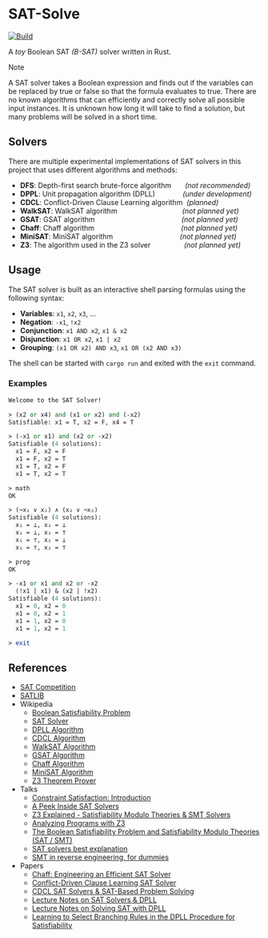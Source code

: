 # SAT-Solve

[![Build](https://github.com/WilliamRagstad/sat-solve/actions/workflows/rust.yml/badge.svg)](https://github.com/WilliamRagstad/sat-solve/actions/workflows/rust.yml)

A *toy* Boolean SAT *(B-SAT)* solver written in Rust.

> [!NOTE]
>
> A SAT solver takes a Boolean expression and finds out if the variables can be replaced by true or false so that the formula evaluates to true.
> There are no known algorithms that can efficiently and correctly solve all possible input instances.
> It is unknown how long it will take to find a solution, but many problems will be solved in a short time.

## Solvers

There are multiple experimental implementations of SAT solvers in this project that uses different algorithms and methods:

- **DFS**: Depth-first search brute-force algorithm &nbsp;&nbsp;&nbsp;&nbsp;&nbsp; *(not recommended)*
- **DPPL**: Unit propagation algorithm (DPLL) &nbsp;&nbsp;&nbsp;&nbsp;&nbsp;&nbsp;&nbsp;&nbsp;&nbsp;&nbsp;&nbsp;&nbsp; *(under development)*
- **CDCL**: Conflict-Driven Clause Learning algorithm &nbsp;*(planned)*
- **WalkSAT**: WalkSAT algorithm &nbsp;&nbsp;&nbsp;&nbsp;&nbsp;&nbsp;&nbsp;&nbsp;&nbsp;&nbsp;&nbsp;&nbsp;&nbsp;&nbsp;&nbsp;&nbsp;&nbsp;&nbsp;&nbsp;&nbsp;&nbsp;&nbsp;&nbsp;&nbsp;&nbsp;&nbsp;&nbsp;&nbsp;&nbsp;&nbsp;&nbsp; *(not planned yet)*
- **GSAT**: GSAT algorithm &nbsp;&nbsp;&nbsp;&nbsp;&nbsp;&nbsp;&nbsp;&nbsp;&nbsp;&nbsp;&nbsp;&nbsp;&nbsp;&nbsp;&nbsp;&nbsp;&nbsp;&nbsp;&nbsp;&nbsp;&nbsp;&nbsp;&nbsp;&nbsp;&nbsp;&nbsp;&nbsp;&nbsp;&nbsp;&nbsp;&nbsp;&nbsp;&nbsp;&nbsp;&nbsp;&nbsp;&nbsp;&nbsp;&nbsp;&nbsp;&nbsp;&nbsp; *(not planned yet)*
- **Chaff**: Chaff algorithm &nbsp;&nbsp;&nbsp;&nbsp;&nbsp;&nbsp;&nbsp;&nbsp;&nbsp;&nbsp;&nbsp;&nbsp;&nbsp;&nbsp;&nbsp;&nbsp;&nbsp;&nbsp;&nbsp;&nbsp;&nbsp;&nbsp;&nbsp;&nbsp;&nbsp;&nbsp;&nbsp;&nbsp;&nbsp;&nbsp;&nbsp;&nbsp;&nbsp;&nbsp;&nbsp;&nbsp;&nbsp;&nbsp;&nbsp;&nbsp;&nbsp;&nbsp; *(not planned yet)*
- **MiniSAT**: MiniSAT algorithm &nbsp;&nbsp;&nbsp;&nbsp;&nbsp;&nbsp;&nbsp;&nbsp;&nbsp;&nbsp;&nbsp;&nbsp;&nbsp;&nbsp;&nbsp;&nbsp;&nbsp;&nbsp;&nbsp;&nbsp;&nbsp;&nbsp;&nbsp;&nbsp;&nbsp;&nbsp;&nbsp;&nbsp;&nbsp;&nbsp;&nbsp;&nbsp; *(not planned yet)*
- **Z3**: The algorithm used in the Z3 solver &nbsp;&nbsp;&nbsp;&nbsp;&nbsp;&nbsp;&nbsp;&nbsp;&nbsp;&nbsp;&nbsp;&nbsp;&nbsp;&nbsp;&nbsp; *(not planned yet)*

## Usage

The SAT solver is built as an interactive shell parsing formulas using the following syntax:

- **Variables**: `x1`, `x2`, `x3`, ...
- **Negation**: `-x1`, `!x2`
- **Conjunction**: `x1 AND x2`, `x1 & x2`
- **Disjunction**: `x1 OR x2`, `x1 | x2`
- **Grouping**: `(x1 OR x2) AND x3`, `x1 OR (x2 AND x3)`

The shell can be started with `cargo run` and exited with the `exit` command.

### Examples

```pl
Welcome to the SAT Solver!

> (x2 or x4) and (x1 or x2) and (-x2)
Satisfiable: x1 = T, x2 = F, x4 = T

> (-x1 or x1) and (x2 or -x2)
Satisfiable (4 solutions):
  x1 = F, x2 = F
  x1 = F, x2 = T
  x1 = T, x2 = F
  x1 = T, x2 = T

> math
OK

> (¬x₁ ∨ x₁) ∧ (x₂ ∨ ¬x₂)
Satisfiable (4 solutions):
  x₁ = ⊥, x₂ = ⊥
  x₁ = ⊥, x₂ = ⊤
  x₁ = ⊤, x₂ = ⊥
  x₁ = ⊤, x₂ = ⊤

> prog
OK

> -x1 or x1 and x2 or -x2
  (!x1 | x1) & (x2 | !x2)
Satisfiable (4 solutions):
  x1 = 0, x2 = 0
  x1 = 0, x2 = 1
  x1 = 1, x2 = 0
  x1 = 1, x2 = 1

> exit
```

## References

- [SAT Competition](http://www.satcompetition.org/)
- [SATLIB](http://www.cs.ubc.ca/~hoos/SATLIB/)
- Wikipedia
  - [Boolean Satisfiability Problem](https://en.wikipedia.org/wiki/Boolean_satisfiability_problem)
  - [SAT Solver](https://en.wikipedia.org/wiki/SAT_solver)
  - [DPLL Algorithm](https://en.wikipedia.org/wiki/DPLL_algorithm)
  - [CDCL Algorithm](https://en.wikipedia.org/wiki/Conflict-driven_clause_learning)
  - [WalkSAT Algorithm](https://en.wikipedia.org/wiki/WalkSAT)
  - [GSAT Algorithm](https://en.wikipedia.org/wiki/GSAT)
  - [Chaff Algorithm](https://en.wikipedia.org/wiki/Chaff_(SAT_solver))
  - [MiniSAT Algorithm](https://en.wikipedia.org/wiki/MiniSAT)
  - [Z3 Theorem Prover](https://en.wikipedia.org/wiki/Z3_Theorem_Prover)
- Talks
  - [Constraint Satisfaction: Introduction](https://www.youtube.com/watch?v=_e64FiDWvqs)
  - [A Peek Inside SAT Solvers](https://www.youtube.com/watch?v=d76e4hV1iJY)
  - [Z3 Explained - Satisfiability Modulo Theories & SMT Solvers](https://www.youtube.com/watch?v=EacYNe7moSs)
  - [Analyzing Programs with Z3](https://www.youtube.com/watch?v=ruNFcH-KibY)
  - [The Boolean Satisfiability Problem and Satisfiability Modulo Theories (SAT / SMT)](https://www.youtube.com/watch?v=zeQASMpuSGE)
  - [SAT solvers best explanation](https://www.youtube.com/playlist?list=PLqinEaadXCHYW_1Z3W05rNx0skQIxrmQB)
  - [SMT in reverse engineering, for dummies](https://www.youtube.com/watch?v=b92CW-NZ3l0)
- Papers
  - [Chaff: Engineering an Efficient SAT Solver](https://www.princeton.edu/~chaff/publication/DAC2001v56.pdf)
  - [Conflict-Driven Clause Learning SAT Solver](https://www.cs.princeton.edu/~zkincaid/courses/fall18/readings/SATHandbook-CDCL.pdf)
  - [CDCL SAT Solvers & SAT-Based Problem Solving](https://cse.usf.edu/~haozheng/teach/cda5416/slides/intro-sat.pdf)
  - [Lecture Notes on SAT Solvers & DPLL](https://www.cs.cmu.edu/~15414/f17/lectures/10-dpll.pdf)
  - [Lecture Notes on Solving SAT with DPLL](https://www.cs.cmu.edu/~15414/s22/lectures/14-sat-dpll.pdf)
  - [Learning to Select Branching Rules in the DPLL Procedure for Satisfiability](https://www.cs.ubc.ca/~hutter/earg/papers07/lagoudakis01learning.pdf)
